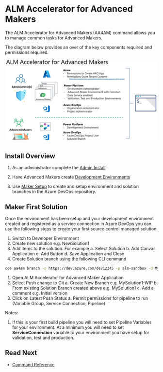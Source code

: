# ALM Accelerator for Advanced Makers

The ALM Accelerator for Advanced Makers (AA4AM) command allows you to manage common tasks for Advanced Makers.

The diagram below provides an over of the key components required and permissions required.

![ALM Accelerator for Advanced Makers Overview](../../images/aa4am-overview.jpg)

## Install Overview

1. As an administrator complete the [Admin Install](./admin-install.md)

2. Have Advanced Makers create [Development Environments](./development-environments.md)

3. Use [Maker Setup](./maker-setup.md) to create and setup environment and solution branches in the Azure DevOps repository.

## Maker First Solution

Once the environment has been setup and your development environment created and registered as a service connection in Azure DevOps you can use the following steps to create your first source control managed solution.

1. Switch to Developer Environment
1. Create new solution e.g. NewSolution1
1. Add items to the solution. For example
   a. Select Solution
   b. Add Canvas Application
   c. Add Button
   d. Save Application and Close
1. Create Solution branch using the following CLI command

```bash
coe aa4am branch -o https://dev.azure.com/dev12345 -p alm-sandbox -d MySolution1
```

1. Open ALM Accelerator for Advanced Maker Application
1. Select Push change to Git
   a. Create New Branch e.g. MySolution1-WIP
   b. From existing Solution Branch created above e.g. MySolution1
   c. Add a comment e.g. Initial version
1. Click on Latest Push Status 
   a. Permit permissions for pipeline to run (Variable Group, Service Connection, Pipeline)

Notes:
1. If this is your first build pipeline you will need to set Pipeline Variables for your environment. At a minimum you will need to set **ServiceConnection** variable to your environment you have setup for validation, test and production.

## Read Next

- [Command Reference](./command-reference.md)